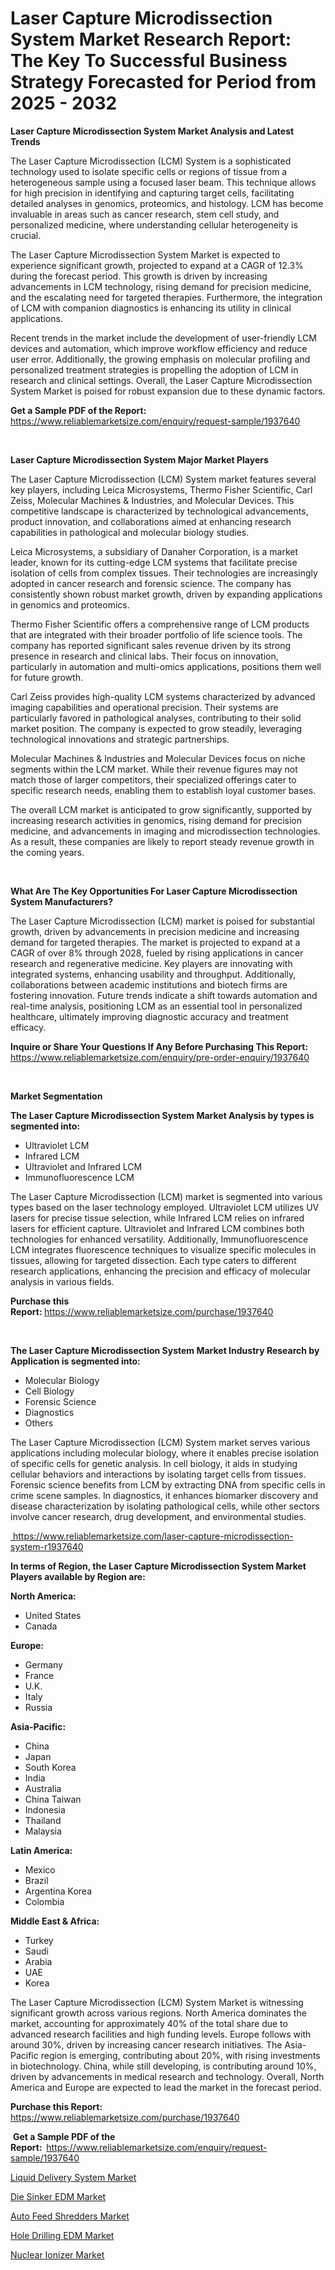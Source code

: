 <p><h1>Laser Capture Microdissection System Market Research Report: The Key To Successful Business Strategy Forecasted for Period from 2025 - 2032</h1></p><p><strong>Laser Capture Microdissection System Market Analysis and Latest Trends</strong></p>
<p><p>The Laser Capture Microdissection (LCM) System is a sophisticated technology used to isolate specific cells or regions of tissue from a heterogeneous sample using a focused laser beam. This technique allows for high precision in identifying and capturing target cells, facilitating detailed analyses in genomics, proteomics, and histology. LCM has become invaluable in areas such as cancer research, stem cell study, and personalized medicine, where understanding cellular heterogeneity is crucial.</p><p>The Laser Capture Microdissection System Market is expected to experience significant growth, projected to expand at a CAGR of 12.3% during the forecast period. This growth is driven by increasing advancements in LCM technology, rising demand for precision medicine, and the escalating need for targeted therapies. Furthermore, the integration of LCM with companion diagnostics is enhancing its utility in clinical applications.</p><p>Recent trends in the market include the development of user-friendly LCM devices and automation, which improve workflow efficiency and reduce user error. Additionally, the growing emphasis on molecular profiling and personalized treatment strategies is propelling the adoption of LCM in research and clinical settings. Overall, the Laser Capture Microdissection System Market is poised for robust expansion due to these dynamic factors.</p></p>
<p><strong>Get a Sample PDF of the Report:&nbsp;</strong> <a href="https://www.reliablemarketsize.com/enquiry/request-sample/1937640?utm_campaign=2005&utm_medium=2&utm_source=Github&utm_content=ia&utm_term=11042025&utm_id=laser-capture-microdissection-system">https://www.reliablemarketsize.com/enquiry/request-sample/1937640</a></p>
<p>&nbsp;</p>
<p><strong>Laser Capture Microdissection System Major Market Players</strong></p>
<p><p>The Laser Capture Microdissection (LCM) System market features several key players, including Leica Microsystems, Thermo Fisher Scientific, Carl Zeiss, Molecular Machines & Industries, and Molecular Devices. This competitive landscape is characterized by technological advancements, product innovation, and collaborations aimed at enhancing research capabilities in pathological and molecular biology studies.</p><p>Leica Microsystems, a subsidiary of Danaher Corporation, is a market leader, known for its cutting-edge LCM systems that facilitate precise isolation of cells from complex tissues. Their technologies are increasingly adopted in cancer research and forensic science. The company has consistently shown robust market growth, driven by expanding applications in genomics and proteomics.</p><p>Thermo Fisher Scientific offers a comprehensive range of LCM products that are integrated with their broader portfolio of life science tools. The company has reported significant sales revenue driven by its strong presence in research and clinical labs. Their focus on innovation, particularly in automation and multi-omics applications, positions them well for future growth.</p><p>Carl Zeiss provides high-quality LCM systems characterized by advanced imaging capabilities and operational precision. Their systems are particularly favored in pathological analyses, contributing to their solid market position. The company is expected to grow steadily, leveraging technological innovations and strategic partnerships.</p><p>Molecular Machines & Industries and Molecular Devices focus on niche segments within the LCM market. While their revenue figures may not match those of larger competitors, their specialized offerings cater to specific research needs, enabling them to establish loyal customer bases.</p><p>The overall LCM market is anticipated to grow significantly, supported by increasing research activities in genomics, rising demand for precision medicine, and advancements in imaging and microdissection technologies. As a result, these companies are likely to report steady revenue growth in the coming years.</p></p>
<p>&nbsp;</p>
<p><strong>What Are The Key Opportunities For Laser Capture Microdissection System Manufacturers?</strong></p>
<p><p>The Laser Capture Microdissection (LCM) market is poised for substantial growth, driven by advancements in precision medicine and increasing demand for targeted therapies. The market is projected to expand at a CAGR of over 8% through 2028, fueled by rising applications in cancer research and regenerative medicine. Key players are innovating with integrated systems, enhancing usability and throughput. Additionally, collaborations between academic institutions and biotech firms are fostering innovation. Future trends indicate a shift towards automation and real-time analysis, positioning LCM as an essential tool in personalized healthcare, ultimately improving diagnostic accuracy and treatment efficacy.</p></p>
<p><strong>Inquire or Share Your Questions If Any Before Purchasing This Report:</strong> <a href="https://www.reliablemarketsize.com/enquiry/pre-order-enquiry/1937640?utm_campaign=2005&utm_medium=2&utm_source=Github&utm_content=ia&utm_term=11042025&utm_id=laser-capture-microdissection-system">https://www.reliablemarketsize.com/enquiry/pre-order-enquiry/1937640</a></p>
<p>&nbsp;</p>
<p><strong>Market Segmentation</strong></p>
<p><strong>The Laser Capture Microdissection System Market Analysis by types is segmented into:</strong></p>
<p><ul><li>Ultraviolet LCM</li><li>Infrared LCM</li><li>Ultraviolet and Infrared LCM</li><li>Immunofluorescence LCM</li></ul></p>
<p><p>The Laser Capture Microdissection (LCM) market is segmented into various types based on the laser technology employed. Ultraviolet LCM utilizes UV lasers for precise tissue selection, while Infrared LCM relies on infrared lasers for efficient capture. Ultraviolet and Infrared LCM combines both technologies for enhanced versatility. Additionally, Immunofluorescence LCM integrates fluorescence techniques to visualize specific molecules in tissues, allowing for targeted dissection. Each type caters to different research applications, enhancing the precision and efficacy of molecular analysis in various fields.</p></p>
<p><strong>Purchase this Report:&nbsp;</strong><a href="https://www.reliablemarketsize.com/purchase/1937640?utm_campaign=2005&utm_medium=2&utm_source=Github&utm_content=ia&utm_term=11042025&utm_id=laser-capture-microdissection-system">https://www.reliablemarketsize.com/purchase/1937640</a></p>
<p>&nbsp;</p>
<p><strong>The Laser Capture Microdissection System Market Industry Research by Application is segmented into:</strong></p>
<p><ul><li>Molecular Biology</li><li>Cell Biology</li><li>Forensic Science</li><li>Diagnostics</li><li>Others</li></ul></p>
<p><p>The Laser Capture Microdissection (LCM) System market serves various applications including molecular biology, where it enables precise isolation of specific cells for genetic analysis. In cell biology, it aids in studying cellular behaviors and interactions by isolating target cells from tissues. Forensic science benefits from LCM by extracting DNA from specific cells in crime scene samples. In diagnostics, it enhances biomarker discovery and disease characterization by isolating pathological cells, while other sectors involve cancer research, drug development, and environmental studies.</p></p>
<p><a href="https://www.reliablemarketsize.com/laser-capture-microdissection-system-r1937640?utm_campaign=2005&utm_medium=2&utm_source=Github&utm_content=ia&utm_term=11042025&utm_id=laser-capture-microdissection-system">&nbsp;https://www.reliablemarketsize.com/laser-capture-microdissection-system-r1937640</a></p>
<p><strong>In terms of Region, the Laser Capture Microdissection System Market Players available by Region are:</strong></p>
<p>
    <p> <strong> North America: </strong>
        <ul>
            <li>United States</li>
            <li>Canada</li>
        </ul>
        </p> 
    <p> <strong> Europe: </strong>
        <ul>
            <li>Germany</li>
            <li>France</li>
            <li>U.K.</li>
            <li>Italy</li>
            <li>Russia</li>
        </ul>
        </p> 
    <p> <strong> Asia-Pacific: </strong>
        <ul>
            <li>China</li>
            <li>Japan</li>
            <li>South Korea</li>
            <li>India</li>
            <li>Australia</li>
            <li>China Taiwan</li>
            <li>Indonesia</li>
            <li>Thailand</li>
            <li>Malaysia</li>
        </ul>
        </p> 
    <p> <strong> Latin America: </strong>
        <ul>
            <li>Mexico</li>
            <li>Brazil</li>
            <li>Argentina Korea</li>
            <li>Colombia</li>
        </ul>
        </p> 
    <p> <strong> Middle East & Africa: </strong>
        <ul>
            <li>Turkey</li>
            <li>Saudi</li>
            <li>Arabia</li>
            <li>UAE</li>
            <li>Korea</li>
        </ul>
    </p>
    </p>
<p><p>The Laser Capture Microdissection (LCM) System Market is witnessing significant growth across various regions. North America dominates the market, accounting for approximately 40% of the total share due to advanced research facilities and high funding levels. Europe follows with around 30%, driven by increasing cancer research initiatives. The Asia-Pacific region is emerging, contributing about 20%, with rising investments in biotechnology. China, while still developing, is contributing around 10%, driven by advancements in medical research and technology. Overall, North America and Europe are expected to lead the market in the forecast period.</p></p>
<p><strong>Purchase this Report: </strong><a href="https://www.reliablemarketsize.com/purchase/1937640?utm_campaign=2005&utm_medium=2&utm_source=Github&utm_content=ia&utm_term=11042025&utm_id=laser-capture-microdissection-system">https://www.reliablemarketsize.com/purchase/1937640</a></p>
<p>&nbsp;<strong>Get a Sample PDF of the Report:&nbsp;&nbsp;</strong><a href="https://www.reliablemarketsize.com/enquiry/request-sample/1937640?utm_campaign=2005&utm_medium=2&utm_source=Github&utm_content=ia&utm_term=11042025&utm_id=laser-capture-microdissection-system">https://www.reliablemarketsize.com/enquiry/request-sample/1937640</a></p>
<p><strong></strong></p>
<p><p><a href="https://github.com/jolashta/Market-Research-Report-List-1/blob/main/liquid-delivery-system-market.md?utm_campaign=2005&utm_medium=2&utm_source=Github&utm_content=ia&utm_term=11042025&utm_id=laser-capture-microdissection-system">Liquid Delivery System Market</a></p><p><a href="https://github.com/waackheidtn5/Market-Research-Report-List-1/blob/main/die-sinker-edm-market.md?utm_campaign=2005&utm_medium=2&utm_source=Github&utm_content=ia&utm_term=11042025&utm_id=laser-capture-microdissection-system">Die Sinker EDM Market</a></p><p><a href="https://github.com/laroybarrize/Market-Research-Report-List-1/blob/main/auto-feed-shredders-market.md?utm_campaign=2005&utm_medium=2&utm_source=Github&utm_content=ia&utm_term=11042025&utm_id=laser-capture-microdissection-system">Auto Feed Shredders Market</a></p><p><a href="https://github.com/melascalbirp/Market-Research-Report-List-1/blob/main/hole-drilling-edm-market.md?utm_campaign=2005&utm_medium=2&utm_source=Github&utm_content=ia&utm_term=11042025&utm_id=laser-capture-microdissection-system">Hole Drilling EDM Market</a></p><p><a href="https://github.com/lazregaartun/Market-Research-Report-List-1/blob/main/nuclear-ionizer-market.md?utm_campaign=2005&utm_medium=2&utm_source=Github&utm_content=ia&utm_term=11042025&utm_id=laser-capture-microdissection-system">Nuclear Ionizer Market</a></p></p>